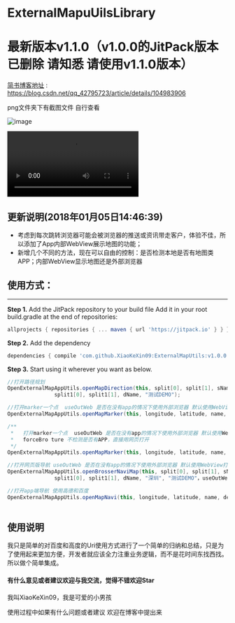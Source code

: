 # ExternalMapuUilsLibrary

# 最新版本v1.1.0（v1.0.0的JitPack版本已删除 请知悉 请使用v1.1.0版本）
[简书博客地址](https://blog.csdn.net/qq_42795723/article/details/104983906) : https://blog.csdn.net/qq_42795723/article/details/104983906

png文件夹下有截图文件 自行查看

![image](https://github.com/XiaoKeXin09/ExternalMapUtils/tree/master/png/Screenshot_20170509-152819.png)

![视频](https://github.com/XiaoKeXin09/ExternalMapUtils/tree/master/movie/movie.mp4)

## 更新说明(2018年01月05日14:46:39)

   + 考虑到每次跳转浏览器可能会被浏览器的推送或资讯带走客户，体验不佳，所以添加了App内部WebView展示地图的功能；
   + 新增几个不同的方法，现在可以自由的控制：是否检测本地是否有地图类APP；内部WebView显示地图还是外部浏览器


## 使用方式：

-------------------

**Step 1.** Add the JitPack repository to your build file Add it in your root build.gradle at the end of repositories: 
```gradle
allprojects { repositories { ... maven { url 'https://jitpack.io' } } }
```

**Step 2.** Add the dependency
```gradle
dependencies { compile 'com.github.XiaoKeXin09:ExternalMapUtils:v1.0.0' }
```

**Step 3.** Start using it wherever you want as below.

 ```java
//打开路径规划
OpenExternalMapAppUtils.openMapDirection(this, split[0], split[1], sName,
                split1[0], split1[1], dName, "测试DEMO");

//打开marker一个点  useOutWeb 是否在没有app的情况下使用外部浏览器 默认使用WebView打开
OpenExternalMapAppUtils.openMapMarker(this, longitude, latitude, name, des, "测试DEMO",useOutWeb);

/**
  *   打开marker一个点  useOutWeb 是否在没有app的情况下使用外部浏览器 默认使用WebView打开
  *   forceBro ture 不检测是否有APP，直接用网页打开
  */
OpenExternalMapAppUtils.openMapMarker(this, longitude, latitude, name, des, "测试DEMO",useOutWeb,forceBro);

//打开网页版导航 useOutWeb 是否在没有app的情况下使用外部浏览器 默认使用WebView打开
OpenExternalMapAppUtils.openBrosserNaviMap(this, split[0], split[1], sName,
                split1[0], split1[1], dName, "深圳", "测试DEMO"，useOutWeb);

//打开app端导航 使用高德和百度
OpenExternalMapAppUtils.openMapNavi(this, longitude, latitude, name, des, "测试DEMO");
                
 ```


## 使用说明

我只是简单的对百度和高度的Uri使用方式进行了一个简单的归纳和总结，只是为了使用起来更加方便，开发者就应该全力注重业务逻辑，而不是花时间东找西找。所以做个简单集成。


#### 有什么意见或者建议欢迎与我交流，觉得不错欢迎Star

我叫XiaoKeXin09，我是可爱的小男孩

使用过程中如果有什么问题或者建议 欢迎在博客中提出来

